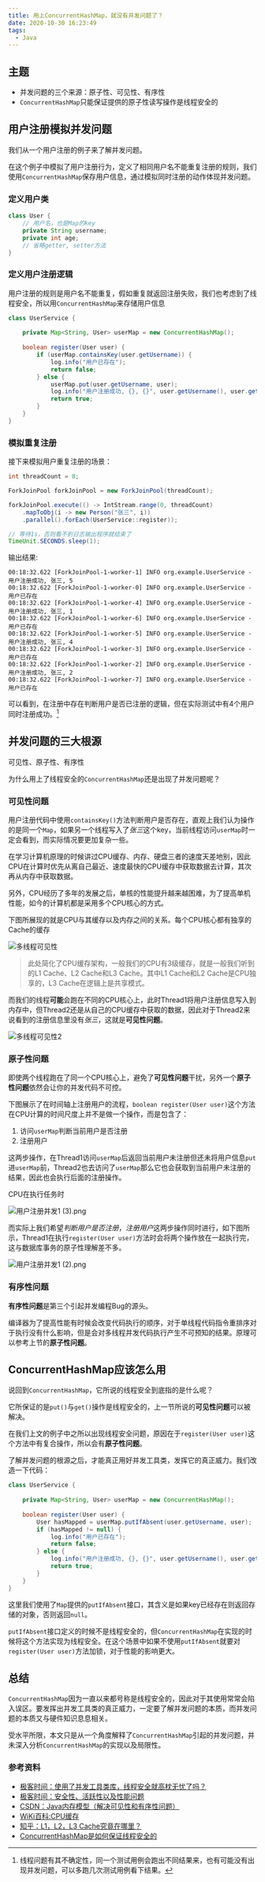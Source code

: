 ```yaml
---
title: 用上ConcurrentHashMap，就没有并发问题了？
date: 2020-10-30 16:23:49
tags:
  - Java
---
```


## 主题

- 并发问题的三个来源：原子性、可见性、有序性
- `ConcurrentHashMap`只能保证提供的原子性读写操作是线程安全的

## 用户注册模拟并发问题

我们从一个用户注册的例子来了解并发问题。

在这个例子中模拟了用户注册行为，定义了相同用户名不能重复注册的规则，我们使用`ConcurrentHashMap`保存用户信息，通过模拟同时注册的动作体现并发问题。

### 定义用户类

```java
class User {
	// 用户名，也是Map的key
	private String username; 
	private int age;
	// 省略getter, setter方法
}
```

### 定义用户注册逻辑

用户注册的规则是用户名不能重复，假如重复就返回注册失败，我们也考虑到了线程安全，所以用`ConcurrentHashMap`来存储用户信息

```java
class UserService {
	
	private Map<String, User> userMap = new ConcurrentHashMap();
	
	boolean register(User user) {
		if (userMap.containsKey(user.getUsername)) {
			log.info("用户已存在");
			return false;
		} else {
			userMap.put(user.getUsername, user);
            log.info("用户注册成功, {}, {}", user.getUsername(), user.getAge());			
			return true;
		}
	}
}
```


### 模拟重复注册

接下来模拟用户重复注册的场景：

```java
int threadCount = 8;

ForkJoinPool forkJoinPool = new ForkJoinPool(threadCount);

forkJoinPool.execute(() -> IntStream.range(0, threadCount)
    .mapToObj(i -> new Person("张三", i))
    .parallel().forEach(UserService::register));

// 等待1s，否则看不到日志输出程序就结束了
TimeUnit.SECONDS.sleep(1);

```

输出结果:

```text
00:18:32.622 [ForkJoinPool-1-worker-1] INFO org.example.UserService - 用户注册成功, 张三, 5
00:18:32.622 [ForkJoinPool-1-worker-0] INFO org.example.UserService - 用户已存在
00:18:32.622 [ForkJoinPool-1-worker-4] INFO org.example.UserService - 用户注册成功, 张三, 1
00:18:32.622 [ForkJoinPool-1-worker-6] INFO org.example.UserService - 用户已存在
00:18:32.622 [ForkJoinPool-1-worker-5] INFO org.example.UserService - 用户注册成功, 张三, 4
00:18:32.622 [ForkJoinPool-1-worker-3] INFO org.example.UserService - 用户已存在
00:18:32.622 [ForkJoinPool-1-worker-2] INFO org.example.UserService - 用户注册成功, 张三, 2
00:18:32.622 [ForkJoinPool-1-worker-7] INFO org.example.UserService - 用户已存在
```

可以看到，在注册中存在判断用户是否已注册的逻辑，但在实际测试中有4个用户同时注册成功。[^1]

[^1]: 线程问题有其不确定性，同一个测试用例会跑出不同结果来，也有可能没有出现并发问题，可以多跑几次测试用例看下结果。

## 并发问题的三大根源

可见性、原子性、有序性

为什么用上了线程安全的`ConcurrentHashMap`还是出现了并发问题呢？

### 可见性问题

用户注册代码中使用`containsKey()`方法判断用户是否存在，直观上我们认为操作的是同一个`Map`，如果另一个线程写入了*张三*这个key，当前线程访问`userMap`时一定会看到，而实际情况要更加复杂一些。

在学习计算机原理的时候讲过CPU缓存、内存、硬盘三者的速度天差地别，因此CPU在计算时优先从离自己最近、速度最快的CPU缓存中获取数据去计算，其次再从内存中获取数据。

另外，CPU经历了多年的发展之后，单核的性能提升越来越困难，为了提高单机性能，如今的计算机都是采用多个CPU核心的方式。

下图所展现的就是CPU与其缓存以及内存之间的关系。每个CPU核心都有独享的Cache的缓存

![多线程可见性](images/多线程可见性-1.png)

> 此处简化了CPU缓存架构，一般我们的CPU有3级缓存，就是一般我们听到的L1 Cache、L2 Cache和L3 Cache。其中L1 Cache和L2 Cache是CPU独享的，L3 Cache在逻辑上是共享模式。

而我们的线程**可能**会跑在不同的CPU核心上，此时Thread1将用户注册信息写入到内存中，但Thread2还是从自己的CPU缓存中获取的数据，因此对于Thread2来说看到的注册信息里没有*张三*，这就是**可见性问题**。

![多线程可见性2](images/多线程可见性-2.png)


### 原子性问题

即使两个线程跑在了同一个CPU核心上，避免了**可见性问题**干扰，另外一个**原子性问题**依然会让你的并发代码不可控。

下图展示了在时间轴上注册用户的流程，`boolean register(User user)`这个方法在CPU计算的时间尺度上并不是做一个操作，而是包含了：

1. 访问`userMap`判断当前用户是否注册
2. 注册用户

这两步操作，在Thread1访问`userMap`后返回当前用户未注册但还未将用户信息`put`进`userMap`前，Thread2也去访问了`userMap`那么它也会获取到当前用户未注册的结果，因此也会执行后面的注册操作。

CPU在执行任务时

![用户注册并发1 (3).png](images/用户注册并发-1.png)

而实际上我们希望*判断用户是否注册*，*注册用户*这两步操作同时进行，如下图所示，Thread1在执行`register(User user)`方法时会将两个操作放在一起执行完，这与数据库事务的原子性理解差不多。

![用户注册并发1 (2).png](images/用户注册并发-2.png)


### 有序性问题

**有序性问题**是第三个引起并发编程Bug的源头。

编译器为了提高性能有时候会改变代码执行的顺序，对于单线程代码指令重排序对于执行没有什么影响，但是会对多线程并发代码执行产生不可预知的结果。原理可以参考上节的**原子性问题**。

## ConcurrentHashMap应该怎么用

说回到`ConcurrentHashMap`，它所说的线程安全到底指的是什么呢？

它所保证的是`put()`与`get()`操作是线程安全的，上一节所说的**可见性问题**可以被解决。

在我们上文的例子中之所以出现线程安全问题，原因在于`register(User user)`这个方法中有复合操作，所以会有**原子性问题**。

了解并发问题的根源之后，才能真正用好并发工具类，发挥它的真正威力。我们改造一下代码：

```java
class UserService {
	
	private Map<String, User> userMap = new ConcurrentHashMap();
	
	boolean register(User user) {
		User hasMapped = userMap.putIfAbsent(user.getUsername, user);
		if (hasMapped != null) {
			log.info("用户已存在");
			return false;
		} else {
            log.info("用户注册成功, {}, {}", user.getUsername(), user.getAge());			
			return true;
		}
	}
}
```

这里我们使用了`Map`提供的`putIfAbsent`接口，其含义是如果key已经存在则返回存储的对象，否则返回`null`。

`putIfAbsent`接口定义的时候不是线程安全的，但`ConcurrentHashMap`在实现的时候将这个方法实现为线程安全。在这个场景中如果不使用`putIfAbsent`就要对`register(User user)`方法加锁，对于性能的影响更大。

## 总结

`ConcurrentHashMap`因为一直以来都号称是线程安全的，因此对于其使用常常会陷入误区。要发挥出并发工具类的真正威力，一定要了解并发问题的本质，而并发问题的本质又与硬件知识息息相关。

受水平所限，本文只是从一个角度解释了`ConcurrentHashMap`引起的并发问题，并未深入分析`ConcurrentHashMap`的实现以及局限性。

### 参考资料

- [极客时间：使用了并发工具类库，线程安全就高枕无忧了吗？](https://time.geekbang.org/column/article/209494)
- [极客时间：安全性、活跃性以及性能问题](https://time.geekbang.org/column/article/85702)
- [CSDN：Java内存模型（解决可见性和有序性问题）](https://limeng.blog.csdn.net/article/details/109262247)
- [WiKi百科:CPU缓存](https://zh.wikipedia.org/wiki/CPU%E7%BC%93%E5%AD%98)
- [知乎：L1，L2，L3 Cache究竟在哪里？](https://zhuanlan.zhihu.com/p/31422201)
- [ConcurrentHashMap是如何保证线程安全的](https://juejin.im/post/6844903951385493518)